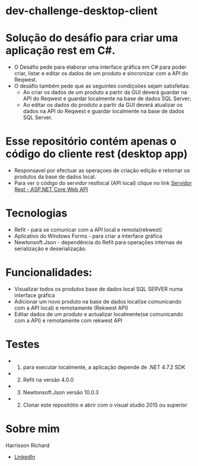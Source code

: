 # dev-challenge-desktop-client
# Solução do desáfio para criar uma aplicação rest em C#.
* O Desáfio pede para elaborar uma interface gráfica em C# para poder criar, listar e editar os dados de um produto e sincronizar com a API do Reqwest.
* O desáfio também pede que as seguintes condiçoões sejam satisfeitas:
  - Ao criar os dados de um produto a partir da GUI deverá guardar na API do Reqwest e guardar localmente na base de dados SQL Server;
  - Ao editar os dados do produto a partir da GUI deverá atualizar os dados na API do Reqwest e guardar localmente na base de dados SQL Server.

# Esse repositório contém apenas o código do cliente rest (desktop app)
* Responsavel por efectuar as operaçoes de criação edição e retornar os produtos da base de dados local.
* Para ver o código do servidor restlocal (API local) clique no link <a href="https://github.com/HarrissonRichard/dev-challenge-webapi" target="_blank">Servidor Rest - ASP.NET Core Web API </a>

# Tecnologias
- Refit - para se comunicar com a API local e remota(rekwest)
- Aplicativo do Windows Forms - para criar a interface gráfica
- Newtonsoft.Json - dependência do Refit para operações internas de serialização e deserialização.

# Funcionalidades:
* Visualizar todos os produtos base de dados local SQL SERVER numa interface gráfica
* Adicionar um novo produto na base de dados local(se comunicando com a API local) e remotamente (Rekwest API)
* Editar dados de um produto e actualizar localmente(se comunicando com a API) e remotamente com rekwest API

# Testes
- 1. para executar localmente, a aplicação depende de .NET 4.7.2 SDK 
- 2. Refit na versão 4.0.0
- 3. Newtonsoft.Json versão 10.0.3 
- 2. Clonar este repositótio e abrir com o visual studio 2015 ou superior

# Sobre mim
Harrisson Richard
- <a href="https://www.linkedin.com/in/harrisson-richard/">LinkedIn</a>
